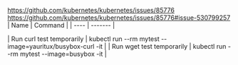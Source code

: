 
https://github.com/kubernetes/kubernetes/issues/85776
https://github.com/kubernetes/kubernetes/issues/85776#issue-530799257
| Name | Command |
| ---- | ------- |

| Run curl test temporarily |	kubectl run --rm mytest --image=yauritux/busybox-curl -it |
| Run wget test temporarily |	kubectl run --rm mytest --image=busybox -it |

